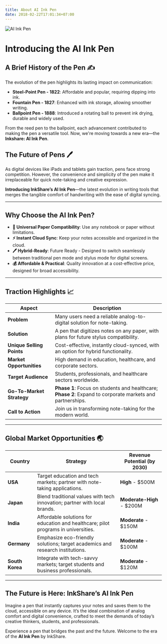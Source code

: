 ```yaml
---
title: About AI Ink Pen
date: 2018-02-22T17:01:34+07:00
---
```


![AI Ink Pen](/images/cloudpen.jpeg)

# Introducing the AI Ink Pen

## A Brief History of the Pen ✍️

The evolution of the pen highlights its lasting impact on communication:

- **Steel-Point Pen - 1822**: Affordable and popular, requiring dipping into ink.
- **Fountain Pen - 1827**: Enhanced with ink storage, allowing smoother writing.
- **Ballpoint Pen - 1888**: Introduced a rotating ball to prevent ink drying, durable and widely used.

From the reed pen to the ballpoint, each advancement contributed to making the pen a versatile tool. Now, we're moving towards a new era—the **Inkshare: AI Ink Pen**.

## The Future of Pens 🖊️

As digital devices like iPads and tablets gain traction, pens face strong competition. However, the convenience and simplicity of the pen make it irreplaceable for quick note-taking and creative expression.

**Introducing InkShare’s AI Ink Pen**—the latest evolution in writing tools that merges the tangible comfort of handwriting with the ease of digital syncing.

---

## Why Choose the AI Ink Pen?

- **📄 Universal Paper Compatibility**: Use any notebook or paper without limitations.
- **⚡ Instant Cloud Sync**: Keep your notes accessible and organized in the cloud.
- **🖊️ Hybrid-Ready**: Future Ready - Designed to switch seamlessly between traditional pen mode and stylus mode for digital screens.
- **💰 Affordable & Practical**: Quality innovation at a cost-effective price, designed for broad accessibility.

---

## Traction Highlights 📈

| **Aspect**                | **Description**                                                                                           |
| ------------------------- | --------------------------------------------------------------------------------------------------------- |
| **Problem**               | Many users need a reliable analog-to-digital solution for note-taking.                                    |
| **Solution**              | A pen that digitizes notes on any paper, with plans for future stylus compatibility.                      |
| **Unique Selling Points** | Cost-effective, instantly cloud-synced, with an option for hybrid functionality.                          |
| **Market Opportunities**  | High demand in education, healthcare, and corporate sectors.                                              |
| **Target Audience**       | Students, professionals, and healthcare sectors worldwide.                                                |
| **Go-To-Market Strategy** | **Phase 1**: Focus on students and healthcare; **Phase 2**: Expand to corporate markets and partnerships. |
| **Call to Action**        | Join us in transforming note-taking for the modern world.                                                 |

---

## Global Market Opportunities 🌏

| **Country**     | **Strategy**                                                                       | **Revenue Potential (by 2030)** |
| --------------- | ---------------------------------------------------------------------------------- | ------------------------------- |
| **USA**         | Target education and tech markets; partner with note-taking applications.          | **High** - $500M                |
| **Japan**       | Blend traditional values with tech innovation; partner with local brands.          | **Moderate-High** - $200M       |
| **India**       | Affordable solutions for education and healthcare; pilot programs in universities. | **Moderate** - $150M            |
| **Germany**     | Emphasize eco-friendly solutions; target academics and research institutions.      | **Moderate** - $100M            |
| **South Korea** | Integrate with tech-savvy markets; target students and business professionals.     | **Moderate** - $120M            |

---

## The Future is Here: InkShare’s AI Ink Pen

Imagine a pen that instantly captures your notes and saves them to the cloud, accessible on any device. It’s the ideal combination of analog comfort and digital convenience, crafted to meet the demands of today’s creative thinkers, students, and professionals.

Experience a pen that bridges the past and the future. Welcome to the era of the **AI Ink Pen** by InkShare.
